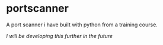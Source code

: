 # portscanner
A port scanner i have built with python from a training course.

*I will be developing this further in the future*
